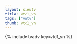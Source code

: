 ```yaml
--- 
layout: sieutv
title: vtc1_vn
tags: ["vntv"]
thumb: vtc1_vn
---
```

{% include tvadv key=vtc1_vn %}
